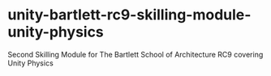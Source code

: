 # unity-bartlett-rc9-skilling-module-unity-physics
Second Skilling Module for The Bartlett School of Architecture RC9 covering Unity Physics
